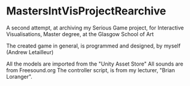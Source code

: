 # MastersIntVisProjectRearchive
 A second attempt, at archiving my Serious Game project, for Interactive Visualisations, Master degree, at the Glasgow School of Art

 The created game in general, is programmed and designed, by myself (Andrew Letailleur)
 
 All the models are imported from the "Unity Asset Store"
 All sounds are from Freesound.org
 The controller script, is from my lecturer, "Brian Loranger".